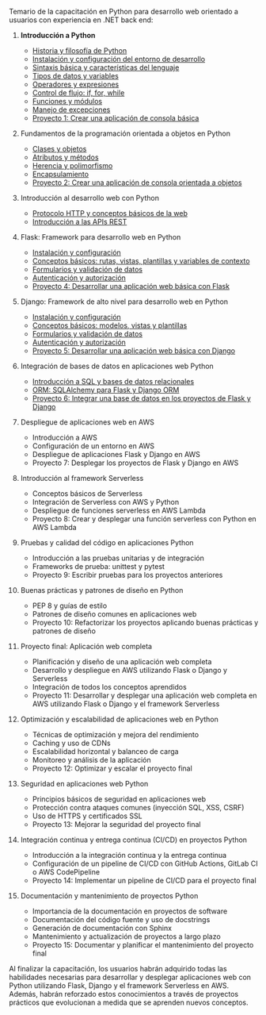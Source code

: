 Temario de la capacitación en Python para desarrollo web orientado a usuarios con experiencia en .NET back end:

1. **Introducción a Python**
   - [Historia y filosofía de Python](https://github.com/lucasasecas/capacitacion_python/blob/main/Cap%C3%ADtulo%201%20-%20Introduccion%20a%20Python/1.1%20Historia%20y%20filosofia%20de%20python.md)
   - [Instalación y configuración del entorno de desarrollo](https://github.com/lucasasecas/capacitacion_python/blob/main/Cap%C3%ADtulo%201%20-%20Introduccion%20a%20Python/1.2%20Instalaci%C3%B3n%20y%20configuraci%C3%B3n%20del%20entorno%20de%20desarrollo.md)
   - [Sintaxis básica y características del lenguaje](https://github.com/lucasasecas/capacitacion_python/blob/main/Cap%C3%ADtulo%201%20-%20Introduccion%20a%20Python/1.3%20Sintaxis%20b%C3%A1sica%20y%20caracter%C3%ADsticas%20del%20lenguaje.md)
   - [Tipos de datos y variables](https://github.com/lucasasecas/capacitacion_python/blob/main/Cap%C3%ADtulo%201%20-%20Introduccion%20a%20Python/1.4%20Tipos%20de%20datos%20y%20variables.md)
   - [Operadores y expresiones](https://github.com/lucasasecas/capacitacion_python/blob/main/Cap%C3%ADtulo%201%20-%20Introduccion%20a%20Python/1.5%20Operadores%20y%20expresiones.md)
   - [Control de flujo: if, for, while](https://github.com/lucasasecas/capacitacion_python/blob/main/Cap%C3%ADtulo%201%20-%20Introduccion%20a%20Python/1.6%20Control%20de%20flujo.md)
   - [Funciones y módulos](https://github.com/lucasasecas/capacitacion_python/blob/main/Cap%C3%ADtulo%201%20-%20Introduccion%20a%20Python/1.7%20Funciones.md)
   - [Manejo de excepciones](https://github.com/lucasasecas/capacitacion_python/blob/main/Cap%C3%ADtulo%201%20-%20Introduccion%20a%20Python/1.8%20Manejo%20de%20excepciones.md)
   - [Proyecto 1: Crear una aplicación de consola básica](https://github.com/lucasasecas/capacitacion_python/blob/main/Cap%C3%ADtulo%201%20-%20Introduccion%20a%20Python/Proyecto%201%20-%20Crear%20una%20aplicacion%20de%20concsola%20basica.md)

2. Fundamentos de la programación orientada a objetos en Python
   - [Clases y objetos](https://github.com/lucasasecas/capacitacion_python/blob/main/Cap%C3%ADtulo%202%20-%20Fundamentos%20de%20la%20programaci%C3%B3n%20orientada%20a%20objetos%20en%20Python/2.1.%20Clases%20y%20objetos.md)
   - [Atributos y métodos](https://github.com/lucasasecas/capacitacion_python/blob/main/Cap%C3%ADtulo%202%20-%20Fundamentos%20de%20la%20programaci%C3%B3n%20orientada%20a%20objetos%20en%20Python/2.2.%20Atributos%20y%20m%C3%A9todos.md)
   - [Herencia y polimorfismo](https://github.com/lucasasecas/capacitacion_python/blob/main/Cap%C3%ADtulo%202%20-%20Fundamentos%20de%20la%20programaci%C3%B3n%20orientada%20a%20objetos%20en%20Python/2.3.%20Herencia%20y%20polimorfismo.md)
   - [Encapsulamiento](https://github.com/lucasasecas/capacitacion_python/blob/main/Cap%C3%ADtulo%202%20-%20Fundamentos%20de%20la%20programaci%C3%B3n%20orientada%20a%20objetos%20en%20Python/2.4.%20Encapsulamiento.md)
   - [Proyecto 2: Crear una aplicación de consola orientada a objetos](https://github.com/lucasasecas/capacitacion_python/blob/main/Cap%C3%ADtulo%202%20-%20Fundamentos%20de%20la%20programaci%C3%B3n%20orientada%20a%20objetos%20en%20Python/Proyecto%202%20-%20Crear%20una%20aplicaci%C3%B3n%20de%20consola%20orientada%20a%20objetos.md)

3. Introducción al desarrollo web con Python
   - [Protocolo HTTP y conceptos básicos de la web](https://github.com/lucasasecas/capacitacion_python/blob/main/Cap%C3%ADtulo%203%20-%20Introducci%C3%B3n%20al%20desarrollo%20web%20con%20Python/3.1%20Protocolo%20HTTP%20y%20conceptos%20b%C3%A1sicos%20de%20la%20web.md)
   - [Introducción a las APIs REST](https://github.com/lucasasecas/capacitacion_python/blob/main/Cap%C3%ADtulo%203%20-%20Introducci%C3%B3n%20al%20desarrollo%20web%20con%20Python/3.2%20Introducci%C3%B3n%20a%20las%20APIs%20REST.md)

4. Flask: Framework para desarrollo web en Python
   - [Instalación y configuración](https://github.com/lucasasecas/capacitacion_python/blob/main/Cap%C3%ADtulo%204%20-%20Flask%20Framework%20para%20desarrollo%20web%20en%20Python/4.1%20Instalaci%C3%B3n%20y%20configuraci%C3%B3n.md)
   - [Conceptos básicos: rutas, vistas, plantillas y variables de contexto](https://github.com/lucasasecas/capacitacion_python/blob/main/Cap%C3%ADtulo%204%20-%20Flask%20Framework%20para%20desarrollo%20web%20en%20Python/4.2%20Conceptos%20b%C3%A1sicos%20-%20rutas%2C%20vistas%2C%20plantillas%20y%20variables%20de%20contexto.md)
   - [Formularios y validación de datos](https://github.com/lucasasecas/capacitacion_python/blob/main/Cap%C3%ADtulo%204%20-%20Flask%20Framework%20para%20desarrollo%20web%20en%20Python/4.3%20Formularios%20y%20validaci%C3%B3n%20de%20datos.md)
   - [Autenticación y autorización](https://github.com/lucasasecas/capacitacion_python/blob/main/Cap%C3%ADtulo%204%20-%20Flask%20Framework%20para%20desarrollo%20web%20en%20Python/4.4%20Autenticaci%C3%B3n%20y%20autorizaci%C3%B3n.md)
   - [Proyecto 4: Desarrollar una aplicación web básica con Flask](https://github.com/lucasasecas/capacitacion_python/blob/main/Cap%C3%ADtulo%204%20-%20Flask%20Framework%20para%20desarrollo%20web%20en%20Python/Proyecto%204%20-%20Desarrollar%20una%20aplicaci%C3%B3n%20web%20b%C3%A1sica%20con%20Flask.md)

5. Django: Framework de alto nivel para desarrollo web en Python
   - [Instalación y configuración](https://github.com/lucasasecas/capacitacion_python/blob/main/Cap%C3%ADtulo%205%20Django%20-%20Framework%20de%20alto%20nivel%20para%20desarrollo%20web%20en%20Python/5.1%20Instalaci%C3%B3n%20y%20configuraci%C3%B3n.md)
   - [Conceptos básicos: modelos, vistas y plantillas](https://github.com/lucasasecas/capacitacion_python/blob/main/Cap%C3%ADtulo%205%20Django%20-%20Framework%20de%20alto%20nivel%20para%20desarrollo%20web%20en%20Python/5.2%20Conceptos%20b%C3%A1sicos%20-%20modelos%2C%20vistas%20y%20plantillas.md)
   - [Formularios y validación de datos](https://github.com/lucasasecas/capacitacion_python/blob/main/Cap%C3%ADtulo%205%20Django%20-%20Framework%20de%20alto%20nivel%20para%20desarrollo%20web%20en%20Python/5.3%20Formularios%20y%20validaci%C3%B3n%20de%20datos.md)
   - [Autenticación y autorización](https://github.com/lucasasecas/capacitacion_python/blob/main/Cap%C3%ADtulo%205%20Django%20-%20Framework%20de%20alto%20nivel%20para%20desarrollo%20web%20en%20Python/5.4%20Autenticaci%C3%B3n%20y%20autorizaci%C3%B3n.md)
   - [Proyecto 5: Desarrollar una aplicación web básica con Django](https://github.com/lucasasecas/capacitacion_python/blob/main/Cap%C3%ADtulo%205%20Django%20-%20Framework%20de%20alto%20nivel%20para%20desarrollo%20web%20en%20Python/Proyecto%205%20-%20Desarrollar%20una%20aplicaci%C3%B3n%20web%20b%C3%A1sica%20con%20Django.md)

6. Integración de bases de datos en aplicaciones web Python
   - [Introducción a SQL y bases de datos relacionales](https://github.com/lucasasecas/capacitacion_python/blob/main/Cap%C3%ADtulo%206%20-%20Integraci%C3%B3n%20de%20bases%20de%20datos%20en%20aplicaciones%20web%20Python/6.1%20Introducci%C3%B3n%20a%20SQL%20y%20bases%20de%20datos%20relacionales.md)
   - [ORM: SQLAlchemy para Flask y Django ORM](https://github.com/lucasasecas/capacitacion_python/blob/main/Cap%C3%ADtulo%206%20-%20Integraci%C3%B3n%20de%20bases%20de%20datos%20en%20aplicaciones%20web%20Python/6.2%20ORM%20-%20SQLAlchemy%20para%20Flask%20y%20Django%20ORM.md)
   - [Proyecto 6: Integrar una base de datos en los proyectos de Flask y Django](https://github.com/lucasasecas/capacitacion_python/blob/main/Cap%C3%ADtulo%206%20-%20Integraci%C3%B3n%20de%20bases%20de%20datos%20en%20aplicaciones%20web%20Python/6.3%20Proyecto%206%20-%20Integrar%20una%20base%20de%20datos%20en%20los%20proyectos%20de%20Flask%20y%20Django.md)

7. Despliegue de aplicaciones web en AWS
   - Introducción a AWS
   - Configuración de un entorno en AWS
   - Despliegue de aplicaciones Flask y Django en AWS
   - Proyecto 7: Desplegar los proyectos de Flask y Django en AWS

8. Introducción al framework Serverless
   - Conceptos básicos de Serverless
   - Integración de Serverless con AWS y Python
   - Despliegue de funciones serverless en AWS Lambda
   - Proyecto 8: Crear y desplegar una función serverless con Python en AWS Lambda

9. Pruebas y calidad del código en aplicaciones Python
   - Introducción a las pruebas unitarias y de integración
   - Frameworks de prueba: unittest y pytest
   - Proyecto 9: Escribir pruebas para los proyectos anteriores

10. Buenas prácticas y patrones de diseño en Python
    - PEP 8 y guías de estilo
    - Patrones de diseño comunes en aplicaciones web
    - Proyecto 10: Refactorizar los proyectos aplicando buenas prácticas y patrones de diseño

11. Proyecto final: Aplicación web completa
    - Planificación y diseño de una aplicación web completa
    - Desarrollo y despliegue en AWS utilizando Flask o Django y Serverless
    - Integración de todos los conceptos aprendidos
    - Proyecto 11: Desarrollar y desplegar una aplicación web completa en AWS utilizando Flask o Django y el framework Serverless

12. Optimización y escalabilidad de aplicaciones web en Python
    - Técnicas de optimización y mejora del rendimiento
    - Caching y uso de CDNs
    - Escalabilidad horizontal y balanceo de carga
    - Monitoreo y análisis de la aplicación
    - Proyecto 12: Optimizar y escalar el proyecto final

13. Seguridad en aplicaciones web Python
    - Principios básicos de seguridad en aplicaciones web
    - Protección contra ataques comunes (inyección SQL, XSS, CSRF)
    - Uso de HTTPS y certificados SSL
    - Proyecto 13: Mejorar la seguridad del proyecto final

14. Integración continua y entrega continua (CI/CD) en proyectos Python
    - Introducción a la integración continua y la entrega continua
    - Configuración de un pipeline de CI/CD con GitHub Actions, GitLab CI o AWS CodePipeline
    - Proyecto 14: Implementar un pipeline de CI/CD para el proyecto final

15. Documentación y mantenimiento de proyectos Python
    - Importancia de la documentación en proyectos de software
    - Documentación del código fuente y uso de docstrings
    - Generación de documentación con Sphinx
    - Mantenimiento y actualización de proyectos a largo plazo
    - Proyecto 15: Documentar y planificar el mantenimiento del proyecto final

Al finalizar la capacitación, los usuarios habrán adquirido todas las habilidades necesarias para desarrollar y desplegar aplicaciones web con Python utilizando Flask, Django y el framework Serverless en AWS. Además, habrán reforzado estos conocimientos a través de proyectos prácticos que evolucionan a medida que se aprenden nuevos conceptos.